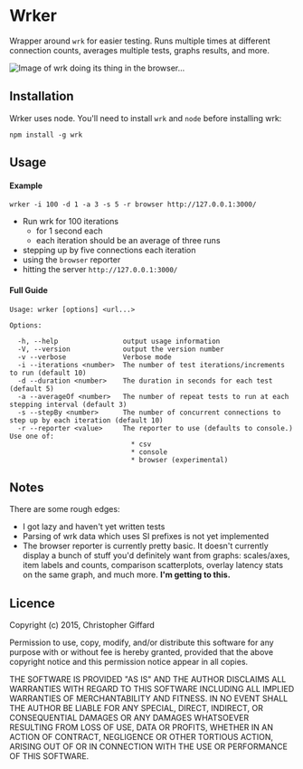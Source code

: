 # Wrker

Wrapper around `wrk` for easier testing. Runs multiple times at different
connection counts, averages multiple tests, graphs results, and more.

![Image of wrk doing its thing in the browser...](https://files.app.net/7t9h2OeFd.png)

## Installation

Wrker uses node. You'll need to install `wrk` and `node` before installing wrk:

`npm install -g wrk`

## Usage

#### Example

`wrker -i 100 -d 1 -a 3 -s 5 -r browser http://127.0.0.1:3000/`

* Run wrk for 100 iterations
	* for 1 second each
	* each iteration should be an average of three runs
* stepping up by five connections each iteration
* using the `browser` reporter
* hitting the server `http://127.0.0.1:3000/`

#### Full Guide

	Usage: wrker [options] <url...>
	
	Options:
	
	  -h, --help                output usage information
	  -V, --version             output the version number
	  -v --verbose              Verbose mode
	  -i --iterations <number>  The number of test iterations/increments to run (default 10)
	  -d --duration <number>    The duration in seconds for each test (default 5)
	  -a --averageOf <number>   The number of repeat tests to run at each stepping interval (default 3)
	  -s --stepBy <number>      The number of concurrent connections to step up by each iteration (default 10)
	  -r --reporter <value>     The reporter to use (defaults to console.) Use one of: 
								  * csv
								  * console
								  * browser (experimental)

## Notes

There are some rough edges:

* I got lazy and haven't yet written tests
* Parsing of wrk data which uses SI prefixes is not yet implemented
* The browser reporter is currently pretty basic. It doesn't currently display
  a bunch of stuff you'd definitely want from graphs: scales/axes,
  item labels and counts, comparison scatterplots, overlay latency stats on the
  same graph, and much more. **I'm getting to this.**

## Licence

Copyright (c) 2015, Christopher Giffard

Permission to use, copy, modify, and/or distribute this software for any purpose
with or without fee is hereby granted, provided that the above copyright notice
and this permission notice appear in all copies.

THE SOFTWARE IS PROVIDED "AS IS" AND THE AUTHOR DISCLAIMS ALL WARRANTIES WITH
REGARD TO THIS SOFTWARE INCLUDING ALL IMPLIED WARRANTIES OF MERCHANTABILITY AND
FITNESS. IN NO EVENT SHALL THE AUTHOR BE LIABLE FOR ANY SPECIAL, DIRECT, INDIRECT,
OR CONSEQUENTIAL DAMAGES OR ANY DAMAGES WHATSOEVER RESULTING FROM LOSS OF USE,
DATA OR PROFITS, WHETHER IN AN ACTION OF CONTRACT, NEGLIGENCE OR OTHER TORTIOUS
ACTION, ARISING OUT OF OR IN CONNECTION WITH THE USE OR PERFORMANCE OF THIS SOFTWARE.
